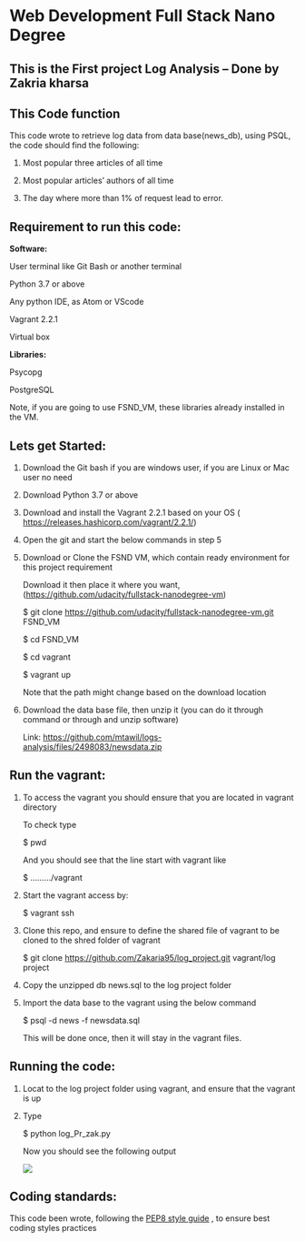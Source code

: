 Web Development Full Stack Nano Degree
======================================

This is the First project Log Analysis – Done by Zakria kharsa
--------------------------------------------------------------

This Code function
------------------

This code wrote to retrieve log data from data base(news_db), using PSQL, the
code should find the following:

1.  Most popular three articles of all time

2.  Most popular articles’ authors of all time

3.  The day where more than 1% of request lead to error.

Requirement to run this code:
-----------------------------

**Software:**

User terminal like Git Bash or another terminal

Python 3.7 or above

Any python IDE, as Atom or VScode

Vagrant 2.2.1

Virtual box

**Libraries:**

Psycopg

PostgreSQL

Note, if you are going to use FSND_VM, these libraries already installed in the
VM.

Lets get Started:
-----------------

1.  Download the Git bash if you are windows user, if you are Linux or Mac user
    no need

2.  Download Python 3.7 or above

3.  Download and install the Vagrant 2.2.1 based on your OS (
    <https://releases.hashicorp.com/vagrant/2.2.1/>)

4.  Open the git and start the below commands in step 5

5.  Download or Clone the FSND VM, which contain ready environment for this
    project requirement

    Download it then place it where you want,
    (<https://github.com/udacity/fullstack-nanodegree-vm>)

    \$ git clone https://github.com/udacity/fullstack-nanodegree-vm.git FSND_VM

    \$ cd FSND_VM

    \$ cd vagrant

    \$ vagrant up

    Note that the path might change based on the download location

6.  Download the data base file, then unzip it (you can do it through command or
    through and unzip software)

    Link: <https://github.com/mtawil/logs-analysis/files/2498083/newsdata.zip>

Run the vagrant:
----------------

1.  To access the vagrant you should ensure that you are located in vagrant
    directory

    To check type

    \$ pwd

    And you should see that the line start with vagrant like

    \$ ………/vagrant

2.  Start the vagrant access by:

    \$ vagrant ssh

3.  Clone this repo, and ensure to define the shared file of vagrant to be
    cloned to the shred folder of vagrant

    \$ git clone <https://github.com/Zakaria95/log_project.git> vagrant/log
    project

4.  Copy the unzipped db news.sql to the log project folder

5.  Import the data base to the vagrant using the below command

    \$ psql -d news -f newsdata.sql

    This will be done once, then it will stay in the vagrant files.

Running the code:
-----------------

1.  Locat to the log project folder using vagrant, and ensure that the vagrant
    is up

2.  Type

    \$ python log_Pr_zak.py

    Now you should see the following output

    ![](media/c6a289bc987901bafdda6b94bca4ceac.png)

Coding standards:
-----------------

This code been wrote, following the [PEP8 style
guide](https://www.python.org/dev/peps/pep-0008/) , to ensure best coding styles
practices
